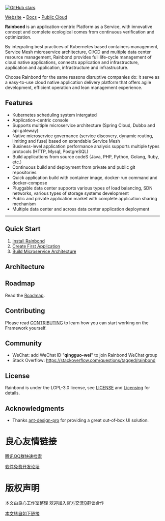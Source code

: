  


[![GitHub stars](https://img.shields.io/github/stars/goodrain/rainbond-ui.svg?style=flat-square)](https://github.com/goodrain/rainbond-ui/stargazers)

[Website](http://u.720life.cn/g/6ab27db87ec232d18f7d17e59e269e9e0817182e86d48bcea13709f5ffe49b28) • [Docs](http://u.720life.cn/g/e577610ac5bd20cee10c6782051be42f82e0f01f331e47f3c14ae02b98485e44b2b50d16df7d34dcf32efb6f0f4cac53) • [Public Cloud](http://u.720life.cn/g/b054ee2880c0bf94f319200336bab1f4edf68be7121722e7996dbaa4d580d76e49c0012555076f30c1b6f814fb13b38a42bfa4a4dada05b8b43ca339bcdea1056c9f0a3cb01237d4b3a9482a4fe6f51b)

**Rainbond** is an application-centric Platform as a Service, with innovative concept and complete ecological comes from continuous verification and optimization.

By integrating best practices of Kubernetes based containers management, Service Mesh microservice architecture, CI/CD and multiple data center resource management, Rainbond provides full life-cycle management of cloud native applications, connects application and infrastructure, application and application, infrastructure and infrastructure.

Choose Rainbond for the same reasons disruptive companies do: it serve as a easy-to-use cloud native application delivery platform that offers agile development, efficient operation and lean management experience. 

## Features

* Kubernetes scheduling system intergated
* Application-centric console
* Supports multiple microservice architecture (Spring Cloud, Dubbo and api gateway)
* Native microservice governance (service discovery, dynamic routing, limiting and fuse) based on extendable Service Mesh 
* Business-level application performance analysis supports multiple types protocols (HTTP, Mysql, PostgreSQL)
* Build applications from source codeS (Java, PHP, Python, Golang, Ruby, etc.)
* Continuous build and deployment from private and public git repositories
* Quick application build with container image, docker-run command and docker-compose
* Pluggable data center supports various types of load balancing, SDN networks, various types of storage systems development
* Public and private application market with complete application sharing mechanism
* Multiple data center and across data center application deployment

---

## Quick Start

1. [Install Rainbond](http://u.720life.cn/g/e577610ac5bd20cee10c6782051be42f82e0f01f331e47f3c14ae02b98485e4468fa1485c739f006b99eaa8badbfd9514d428c97abb8b4f3751c4fe7a80281510c5f5b7071987d7424d0ca0a69e01022)
2. [Create First Application](http://u.720life.cn/g/e577610ac5bd20cee10c6782051be42f82e0f01f331e47f3c14ae02b98485e44c7e792b1011eab6dbba7fe3a8639f9fea33d3abe74b7255e23f5ae36e84df116b37ba904c5139f5e03c36b5406bc7e66)
3. [Build Microservice Architecture](http://u.720life.cn/g/e577610ac5bd20cee10c6782051be42f82e0f01f331e47f3c14ae02b98485e44efded606d5d315e61ea40f0f6b2e104ab8f0f57bb3f157cb1fbfc2d0f4b3cd266425e4bb32990b9d3b2bde6d19ab4519)

## Architecture

 

## Roadmap

Read the [Roadmap](http://u.720life.cn/g/54145d0471d91890860f7f8463c03046a5b6cb1e240f386924138965570452fceeedecdc233b7c9ce80c742dbb9531b95a9fc95f30e0e1e4a8185019d7458502eae024e684b84bf4d459a0988388e8fec6ef7af2b1e170aa2c5911b607372bef).

## Contributing

Please read [CONTRIBUTING](http://u.720life.cn/g/54145d0471d91890860f7f8463c03046a5b6cb1e240f386924138965570452fc9d34f53249f5b2436bae4efbdeb6630be02e935bfe50731254ade62a625e8db0) to learn how you can start working on the Framework yourself.

## Community

* WeChat: add WeChat ID "**qingguo-wei**" to join Rainbond WeChat group  
* Stack Overflow: https://stackoverflow.com/questions/tagged/rainbond

## License

Rainbond is under the LGPL-3.0 license, see [LICENSE](http://u.720life.cn/g/54145d0471d91890860f7f8463c03046a5b6cb1e240f386924138965570452fc9d34f53249f5b2436bae4efbdeb6630b04f427ae68ac4d4509e41c52f04f7cd3) and [Licensing](http://u.720life.cn/g/54145d0471d91890860f7f8463c03046a5b6cb1e240f386924138965570452fc9d34f53249f5b2436bae4efbdeb6630b4691ef234d485feb96be64c6323400ee) for details.

## Acknowledgments
* Thanks [ant-design-pro](http://u.720life.cn/g/54145d0471d91890860f7f8463c030465c720367d5be3d9a9eebaaaacc01f8f69d7c8a66648797086732013aac38f192) for providing a great out-of-box UI solution.



 # 良心友情链接

[腾讯QQ群快速检索](http://u.720life.cn/s/8cf73f7c)

[软件免费开发论坛](http://u.720life.cn/s/bbb01dc0)

# 版权声明 

本文由良心工作室整理 欢迎加入[官方交流Q群](https://u.720life.cn/s/f2316816)谈合作

[本文转自如下链接](http://u.720life.cn/g/2e71d0f0a5c601172267ba20d3a43c6eadc6a99c0998d867c9cb84f60bffba5287e5677e02fec24fdd65797325d18feedc46ab45fd3be8172d95d55b539f2d19)